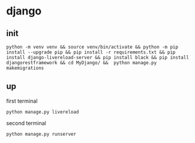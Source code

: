 # django

## init
```
python -m venv venv && source venv/bin/activate && python -m pip install --upgrade pip && pip install -r requirements.txt && pip install django-livereload-server && pip install black && pip install djangorestframework && cd MyDjango/ &&  python manage.py makemigrations
```
## up
first terminal
```
python manage.py livereload
```
second terminal
```
python manage.py runserver
```